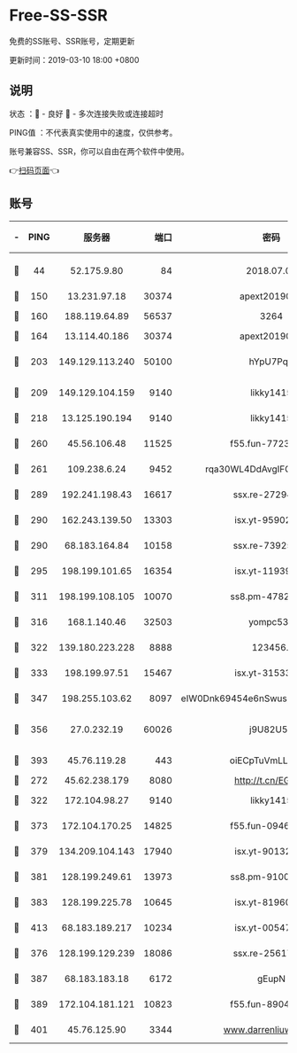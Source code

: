 # Free-SS-SSR

免费的SS账号、SSR账号，定期更新

更新时间：2019-03-10 18:00 +0800

## 说明

状态     ：🙂 - 良好 🙁 - 多次连接失败或连接超时

PING值   ：不代表真实使用中的速度，仅供参考。

账号兼容SS、SSR，你可以自由在两个软件中使用。

👉[扫码页面](https://liesauer.github.io/Free-SS-SSR/)👈

## 账号

|-|PING|服务器|端口|密码|加密方式|区域|
|:----:|:----:|:-----:|-----:|:----:|:----:|:----:|
|🙂|44|52.175.9.80|84|2018.07.07|chacha20-ietf-poly1305|HK|
|🙂|150|13.231.97.18|30374|apext2019006|chacha20|JP|
|🙂|160|188.119.64.89|56537|3264|aes-256-cfb|RU|
|🙂|164|13.114.40.186|30374|apext2019006|chacha20|JP|
|🙂|203|149.129.113.240|50100|hYpU7PqP|chacha20-ietf-poly1305|CN|
|🙂|209|149.129.104.159|9140|likky1415|aes-256-cfb|HK|
|🙂|218|13.125.190.194|9140|likky1415|aes-256-cfb|KR|
|🙂|260|45.56.106.48|11525|f55.fun-77233289|aes-256-cfb|US|
|🙂|261|109.238.6.24|9452|rqa30WL4DdAvgIFG6Fs3znzTa|aes-256-cfb|FR|
|🙂|289|192.241.198.43|16617|ssx.re-27294223|aes-256-cfb|US|
|🙂|290|162.243.139.50|13303|isx.yt-95902908|aes-256-cfb|US|
|🙂|290|68.183.164.84|10158|ssx.re-73925133|aes-256-cfb|US|
|🙂|295|198.199.101.65|16354|isx.yt-11939901|aes-256-cfb|US|
|🙂|311|198.199.108.105|10070|ss8.pm-47824837|aes-256-cfb|US|
|🙂|316|168.1.140.46|32503|yompc535|aes-256-cfb|AU|
|🙂|322|139.180.223.228|8888|123456..|aes-256-cfb|JP|
|🙂|333|198.199.97.51|15467|isx.yt-31533637|aes-256-cfb|US|
|🙂|347|198.255.103.62|8097|eIW0Dnk69454e6nSwuspv9DmS201tQ0D|aes-256-cfb|US|
|🙂|356|27.0.232.19|60026|j9U82U53|xchacha20-ietf-poly1305|HK|
|🙂|393|45.76.119.28|443|oiECpTuVmLLxk4Ts|aes-256-cfb|AU|
|🙂|272|45.62.238.179|8080|http://t.cn/EGJIyrl|rc4-md5|CA|
|🙂|322|172.104.98.27|9140|likky1415|aes-256-cfb|JP|
|🙂|373|172.104.170.25|14825|f55.fun-09460253|aes-256-cfb|SG|
|🙂|379|134.209.104.143|17940|isx.yt-90132176|aes-256-cfb|SG|
|🙂|381|128.199.249.61|13973|ss8.pm-91003173|aes-256-cfb|SG|
|🙂|383|128.199.225.78|10645|isx.yt-81960461|aes-256-cfb|SG|
|🙂|413|68.183.189.217|10234|isx.yt-00547115|aes-256-cfb|SG|
|🙁|376|128.199.129.239|18086|ssx.re-25617968|aes-256-cfb|SG|
|🙁|387|68.183.183.18|6172|gEupN|aes-256-cfb|SG|
|🙁|389|172.104.181.121|10823|f55.fun-89043009|aes-256-cfb|SG|
|🙁|401|45.76.125.90|3344|www.darrenliuwei.com|aes-256-cfb|AU|
